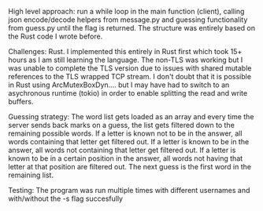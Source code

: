 High level approach: run a while loop in the main function (client), calling json encode/decode helpers from message.py and guessing functionality from guess.py until the flag is returned. The structure was entirely based on the Rust code I wrote before.

Challenges: Rust. I implemented this entirely in Rust first which took 15+ hours as I am still learning the language. The non-TLS was working but I was unable to complete the TLS version due to issues with shared mutable references to the TLS wrapped TCP stream. I don't doubt that it is possible in Rust using ArcMutexBoxDyn.... but I may have had to switch to an asychronous runtime (tokio) in order to enable splitting the read and write buffers.

Guessing strategy: The word list gets loaded as an array and every time the server sends back marks on a guess, the list gets filtered down to the remaining possible words. If a letter is known not to be in the answer, all words containing that letter get filtered out. If a letter is known to be in the answer, all words not containing that letter get filtered out. If a letter is known to be in a certain position in the answer, all words not having that letter at that position are filtered out. The next guess is the first word in the remaining list.

Testing: The program was run multiple times with different usernames and with/without the -s flag succesfully